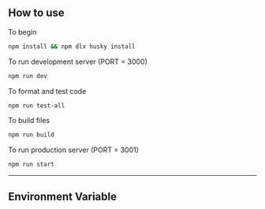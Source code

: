 ## How to use

To begin

```sh
npm install && npm dlx husky install
```

To run development server (PORT = 3000)

```sh
npm run dev
```

To format and test code

```sh
npm run test-all
```

To build files

```sh
npm run build
```

To run production server (PORT = 3001)

```sh
npm run start
```

---

## Environment Variable